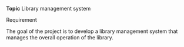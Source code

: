 **Topic**
Library management system

Requirement

The goal of the project is to develop a library management system that manages the overall operation of the library.
